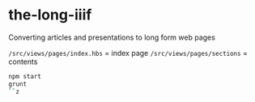 # the-long-iiif
Converting articles and presentations to long form web pages

`/src/views/pages/index.hbs` = index page
`/src/views/pages/sections` = contents


```sh
npm start
grunt
``z
